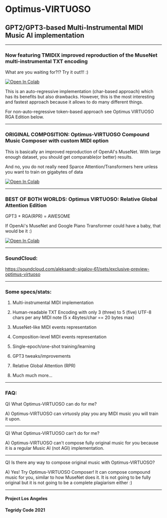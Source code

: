 # Optimus-VIRTUOSO

## GPT2/GPT3-based Multi-Instrumental MIDI Music AI implementation

***

### Now featuring TMIDIX improved reproduction of the MuseNet multi-instrumental TXT encoding 

What are you waiting for?!? Try it out!!! :)

[![Open In Colab][colab-badge]][colab-notebook]

[colab-notebook]: <https://colab.research.google.com/github/asigalov61/Optimus-VIRTUOSO/blob/main/Optimus_VIRTUOSO.ipynb>
[colab-badge]: <https://colab.research.google.com/assets/colab-badge.svg>

This is an auto-regressive implementation (char-based approach) which has its benefits but also drawbacks.
However, this is the most interesting and fastest approach because it allows to do many different things.

For non-auto-regressive token-based approach see Optimus VIRTUOSO RGA Edition below.

***

### ORIGINAL COMPOSITION: Optimus-VIRTUOSO Compound Music Composer with custom MIDI option

This is basically an improved reproduction of OpenAI's MuseNet. With large enough dataset, you should get comparable(or better) results.

And no, you do not really need Sparce Attention/Transformers here unless you want to train on gigabytes of data

[![Open In Colab][colab-badge1]][colab-notebook1]

[colab-notebook1]: <https://colab.research.google.com/github/asigalov61/Optimus-VIRTUOSO/blob/main/Optimus_VIRTUOSO_Composer.ipynb>
[colab-badge1]: <https://colab.research.google.com/assets/colab-badge.svg>

***

### BEST OF BOTH WORLDS: Optimus VIRTUOSO: Relative Global Attention Edition

GPT3 + RGA(RPR) = AWESOME

If OpenAi's MuseNet and Google Piano Transformer could have a baby, that would be it :) 

[![Open In Colab][colab-badge2]][colab-notebook2]

[colab-notebook2]: <https://colab.research.google.com/github/asigalov61/Optimus-VIRTUOSO/blob/main/Optimus_VIRTUOSO_Relative_Global_Attention_Edition.ipynb>
[colab-badge2]: <https://colab.research.google.com/assets/colab-badge.svg>

***

### SoundCloud:

https://soundcloud.com/aleksandr-sigalov-61/sets/exclusive-preview-optimus-virtuoso

***

### Some specs/stats:

1) Multi-instrumental MIDI implementation

2) Human-readable TXT Encoding with only 3 (three) to 5 (five) UTF-8 chars per any MIDI note (5 x 4bytes/char == 20 bytes max)

3) MuseNet-like MIDI events representation

4) Composition-level MIDI events representation

6) Single-epoch/one-shot training/learning

7) GPT3 tweaks/improvements

8) Relative Global Attention (RPR)

9) Much much more...

***

### FAQ:

Q) What Optimus-VIRTUOSO can do for me?

A) Optimus-VIRTUOSO can virtuosly play you any MIDI music you will train it upon.

***

Q) What Optimus-VIRTUOSO can't do for me?

A) Optimus-VIRTUOSO can't compose fully original music for you because it is a regular Music AI (not AGI) implementation.

***

Q) Is there any way to compose original music with Optimus-VIRTUOSO?

A) Yes! Try Optimus-VIRTUOSO Composer! It can compose compound music for you, similar to how MuseNet does it. It is not going to be fully original but it is not going to be a complete plagiarism either :)

***

#### Project Los Angeles

#### Tegridy Code 2021
